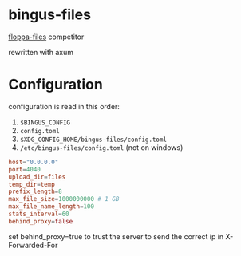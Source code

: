 # bingus-files

[floppa-files](https://github.com/gosher-studios/floppa-files) competitor

rewritten with axum

# Configuration

configuration is read in this order:

1. `$BINGUS_CONFIG`
2. `config.toml`
3. `$XDG_CONFIG_HOME/bingus-files/config.toml`
4. `/etc/bingus-files/config.toml` (not on windows)

```toml
host="0.0.0.0"
port=4040
upload_dir=files
temp_dir=temp
prefix_length=8
max_file_size=1000000000 # 1 GB
max_file_name_length=100
stats_interval=60
behind_proxy=false
```

set behind_proxy=true to trust the server to send the correct ip in X-Forwarded-For
